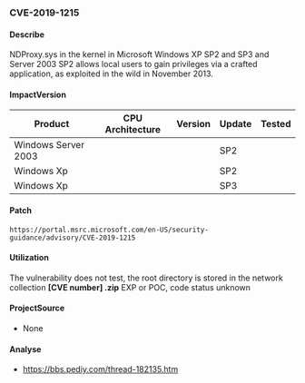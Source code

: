###  CVE-2019-1215

#### Describe

NDProxy.sys in the kernel in Microsoft Windows XP SP2 and SP3 and Server 2003 SP2 allows local users to gain privileges via a crafted application, as exploited in the wild in November 2013.

#### ImpactVersion

| Product             | CPU Architecture | Version | Update | Tested |
| ------------------- | ---------------- | ------- | ------ | ------ |
| Windows Server 2003 |                  |         | SP2    |        |
| Windows Xp          |                  |         | SP2    |        |
| Windows Xp          |                  |         | SP3    |        |

#### Patch

```
https://portal.msrc.microsoft.com/en-US/security-guidance/advisory/CVE-2019-1215
```

#### Utilization

The vulnerability does not test, the root directory is stored in the network collection **[CVE number] .zip** EXP or POC, code status unknown

#### ProjectSource

- None

#### Analyse

- https://bbs.pediy.com/thread-182135.htm



